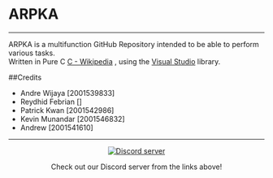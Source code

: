 # ARPKA
---
ARPKA is a multifunction GitHub Repository intended to be able to perform various tasks.
<br>Written in Pure C [C - Wikipedia](https://en.wikipedia.org/wiki/C_(programming_language)) , using the [Visual Studio](https://en.wikipedia.org/wiki/Microsoft_Visual_Studio) library.

##Credits

- Andre Wijaya [2001539833]
- Reydhid Febrian []
- Patrick Kwan [2001542986]
- Kevin Munandar [2001546832]
- Andrew [2001541610]

---

<p align="center">
  <a href="https://discord.gg/KmBJ2g2"><img src="https://discordapp.com/api/guilds/171259809549647873/widget.png?style=banner2" alt="Discord server"></a>
</p>
<p align="center">
Check out our Discord server from the links above!
</p>
